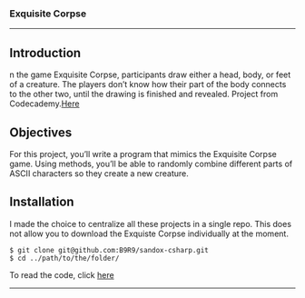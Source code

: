 ### Exquisite Corpse

***
## Introduction  
n the game Exquisite Corpse, participants draw either a head, body, or feet of a creature.
The players don’t know how their part of the body connects to the other two, until the drawing is finished and revealed.
Project from Codecademy.[Here](https://www.codecademy.com/courses/learn-c-sharp/projects/csharp-exquisite-corpse)

## Objectives
For this project, you’ll write a program that mimics the Exquisite Corpse game. Using methods, you’ll be able to randomly
combine different parts of ASCII characters so they create a new creature.

## Installation  
I made the choice to centralize all these projects in a single repo. 
This does not allow you to download the Exquiste Corpse individually at the moment.
```
$ git clone git@github.com:B9R9/sandox-csharp.git
$ cd ../path/to/the/folder/
```
To read the code, click [here](https://github.com/B9R9/sandox-csharp/blob/main/Exquisite%20Corpse/Exquisite%20Corpse/Program.cs)
***
